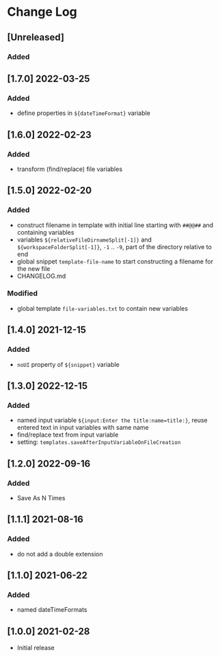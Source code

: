 # Change Log

## [Unreleased]
### Added

## [1.7.0] 2022-03-25
### Added
- define properties in `${dateTimeFormat}` variable

## [1.6.0] 2022-02-23
### Added
- transform (find/replace) file variables

## [1.5.0] 2022-02-20
### Added
- construct filename in template with initial line starting with `##@@##` and containing variables
- variables `${relativeFileDirnameSplit[-1]}` and `${workspaceFolderSplit[-1]}`, `-1` .. `-9`, part of the directory relative to end
- global snippet `template-file-name` to start constructing a filename for the new file
- CHANGELOG.md

### Modified
- global template `file-variables.txt` to contain new variables

## [1.4.0] 2021-12-15
### Added
- `noUI` property of `${snippet}` variable

## [1.3.0] 2022-12-15
### Added
- named input variable `${input:Enter the title:name=title:}`, reuse entered text in input variables with same name
- find/replace text from input variable
- setting: `templates.saveAfterInputVariableOnFileCreation`

## [1.2.0] 2022-09-16
### Added
- Save As N Times

## [1.1.1] 2021-08-16
### Added
- do not add a double extension

## [1.1.0] 2021-06-22
### Added
- named dateTimeFormats

## [1.0.0] 2021-02-28
- Initial release
